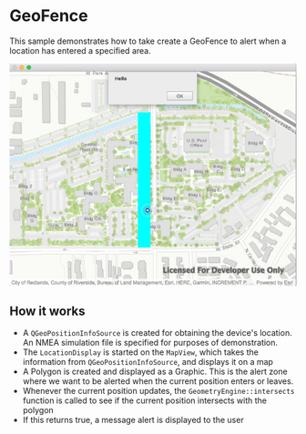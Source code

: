 # GeoFence

This sample demonstrates how to take create a GeoFence to alert when a location has entered a specified area.

![](geofence_screenshot.png)

## How it works
- A `QGeoPositionInfoSource` is created for obtaining the device's location. An NMEA simulation file is specified for purposes of demonstration.
- The `LocationDisplay` is started on the `MapView`, which takes the information from `QGeoPositionInfoSource`, and displays it on a map
- A Polygon is created and displayed as a Graphic. This is the alert zone where we want to be alerted when the current position enters or leaves.
- Whenever the current position updates, the `GeometryEngine::intersects` function is called to see if the current position intersects with the polygon
- If this returns true, a message alert is displayed to the user
